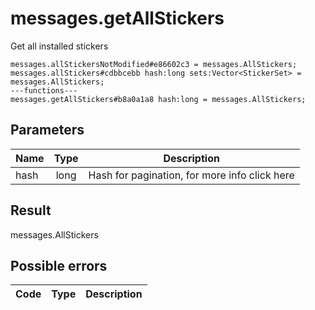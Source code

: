 # messages.getAllStickers
Get all installed stickers

```
messages.allStickersNotModified#e86602c3 = messages.AllStickers;
messages.allStickers#cdbbcebb hash:long sets:Vector<StickerSet> = messages.AllStickers;
---functions---
messages.getAllStickers#b8a0a1a8 hash:long = messages.AllStickers;
```

## Parameters
| Name | Type | Description |
| ---- | :----: | ----------- |
| hash | long | Hash for pagination, for more info click here |


## Result
messages.AllStickers

## Possible errors
| Code | Type | Description |
| ---- | :----: | ----------- |

